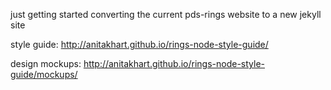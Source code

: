 just getting started converting the current pds-rings website to a new jekyll site

style guide:
http://anitakhart.github.io/rings-node-style-guide/

design mockups:
http://anitakhart.github.io/rings-node-style-guide/mockups/


